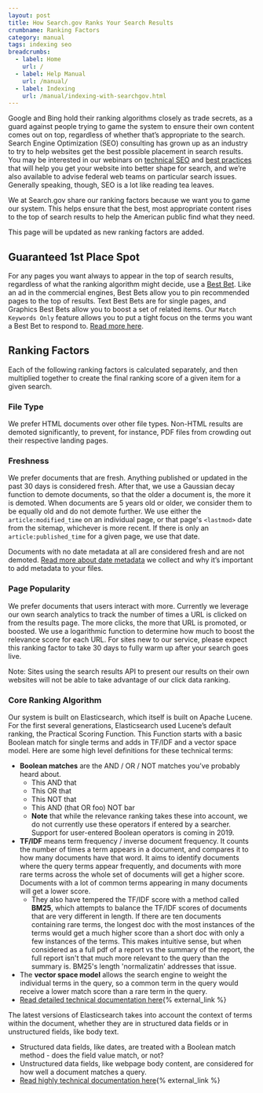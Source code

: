 ```yaml
---
layout: post
title: How Search.gov Ranks Your Search Results
crumbname: Ranking Factors
category: manual
tags: indexing seo
breadcrumbs:
  - label: Home
    url: /
  - label: Help Manual
    url: /manual/
  - label: Indexing
    url: /manual/indexing-with-searchgov.html
---
```


Google and Bing hold their ranking algorithms closely as trade secrets, as a guard against people trying to game the system to ensure their own content comes out on top, regardless of whether that’s appropriate to the search. Search Engine Optimization (SEO) consulting has grown up as an industry to try to help websites get the best possible placement in search results.  You may be interested in our webinars on [technical SEO](/manual/training.html#site-structure-better-seo) and [best practices](/manual/training.html#search-doctor) that will help you get your website into better shape for search, and we’re also available to advise federal web teams on particular search issues. Generally speaking, though, SEO is a lot like reading tea leaves.

We at Search.gov share our ranking factors because we want you to game our system. This helps ensure that the best, most appropriate content rises to the top of search results to help the American public find what they need. 

This page will be updated as new ranking factors are added.

## Guaranteed 1st Place Spot

For any pages you want always to appear in the top of search results, regardless of what the ranking algorithm might decide, use a [Best Bet](/manual/best-bets.html). Like an ad in the commercial engines, Best Bets allow you to pin recommended pages to the top of results. Text Best Bets are for single pages, and Graphics Best Bets allow you to boost a set of related items. Our `Match Keywords Only` feature allows you to put a tight focus on the terms you want a Best Bet to respond to. [Read more here](/manual/best-bets.html).

## Ranking Factors

Each of the following ranking factors is calculated separately, and then multiplied together to create the final ranking score of a given item for a given search.

### File Type

We prefer HTML documents over other file types. Non-HTML results are demoted significantly, to prevent, for instance, PDF files from crowding out their respective landing pages.

### Freshness

We prefer documents that are fresh. Anything published or updated in the past 30 days is considered fresh. After that, we use a Gaussian decay function to demote documents, so that the older a document is, the more it is demoted. When documents are 5 years old or older, we consider them to be equally old and do not demote further. We use either the `article:modified_time` on an individual page, or that page's `<lastmod>` date from the sitemap, whichever is more recent. If there is only an `article:published_time` for a given page, we use that date.

Documents with no date metadata at all are considered fresh and are not demoted. [Read more about date metadata](/manual/metadata.html) we collect and why it’s important to add metadata to your files.

### Page Popularity

We prefer documents that users interact with more. Currently we leverage our own search analytics to track the number of times a URL is clicked on from the results page. The more clicks, the more that URL is promoted, or boosted. We use a logarithmic function to determine how much to boost the relevance score for each URL. For sites new to our service, please expect this ranking factor to take 30 days to fully warm up after your search goes live.

Note: Sites using the search results API to present our results on their own websites will not be able to take advantage of our click data ranking.

### Core Ranking Algorithm

Our system is built on Elasticsearch, which itself is built on Apache Lucene. For the first several generations, Elasticsearch used Lucene’s default ranking, the Practical Scoring Function. This Function starts with a basic Boolean match for single terms and adds in TF/IDF and a vector space model. Here are some high level definitions for these technical terms:

* **Boolean matches** are the AND / OR / NOT matches you’ve probably heard about.
  * This AND that 
  * This OR that
  * This NOT that
  * This AND (that OR foo) NOT bar
  * **Note** that while the relevance ranking takes these into account, we do not currently use these operators if entered by a searcher. Support for user-entered Boolean operators is coming in 2019.
* **TF/IDF** means term frequency / inverse document frequency. It counts the number of times a term appears in a document, and compares it to how many documents have that word. It aims to identify documents where the query terms appear frequently, and documents with more rare terms across the whole set of documents will get a higher score. Documents with a lot of common terms appearing in many documents will get a lower score.
  * They also have tempered the TF/IDF score with a method called **BM25**, which attempts to balance the TF/IDF scores of documents that are very different in length. If there are ten documents containing rare terms, the longest doc with the most instances of the terms would get a much higher score than a short doc with only a few instances of the terms. This makes intuitive sense, but when considered as a full pdf of a report vs the summary of the report, the full report isn't that much more relevant to the query than the summary is. BM25's length 'normalizatin' addresses that issue.
* The **vector space model** allows the search engine to weight the individual terms in the query, so a common term in the query would receive a lower match score than a rare term in the query.
* [Read detailed technical documentation here](https://www.elastic.co/guide/en/elasticsearch/guide/master/practical-scoring-function.html){% external_link %}

The latest versions of Elasticsearch takes into account the context of terms within the document, whether they are in structured data fields or in unstructured fields, like body text. 

* Structured data fields, like dates, are treated with a Boolean match method - does the field value match, or not?
* Unstructured data fields, like webpage body content, are considered for how well a document matches a query.
* [Read highly technical documentation here](https://www.elastic.co/guide/en/elasticsearch/reference/current/query-dsl.html){% external_link %}
